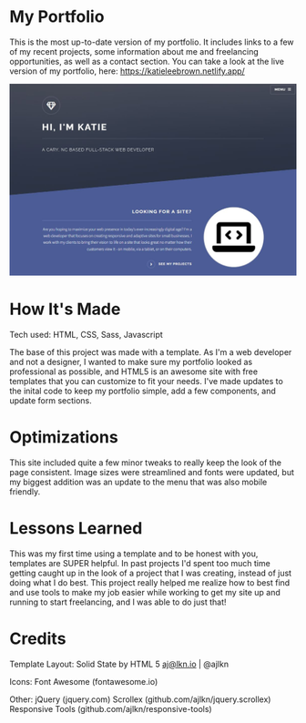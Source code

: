 # My Portfolio
This is the most up-to-date version of my portfolio. It includes links to a few of my recent projects, some information about me and freelancing opportunities, as well as a contact section. You can take a look at the live version of my portfolio, here: https://katieleebrown.netlify.app/

![Screenshot of my porfolio. Includes intro (Katie Brown, a Cary, NC Fullstack Dev) and freelance opportunities.](https://raw.githubusercontent.com/katieleebrown/portfolio-site/main/portfolio.JPG)

# How It's Made
Tech used: HTML, CSS, Sass, Javascript

The base of this project was made with a template. As I'm a web developer and not a designer, I wanted to make sure my portfolio looked as professional as possible, and HTML5 is an awesome site with free templates that you can customize to fit your needs. I've made updates to the inital code to keep my portfolio simple, add a few components, and update form sections. 

# Optimizations
This site included quite a few minor tweaks to really keep the look of the page consistent. Image sizes were streamlined and fonts were updated, but my biggest addition was an update to the menu that was also mobile friendly. 

# Lessons Learned
This was my first time using a template and to be honest with you, templates are SUPER helpful. In past projects I'd spent too much time getting caught up in the look of a project that I was creating, instead of just doing what I do best. This project really helped me realize how to best find and use tools to make my job easier while working to get my site up and running to start freelancing, and I was able to do just that!

# Credits
Template Layout:
	Solid State by HTML 5
	aj@lkn.io | @ajlkn

Icons:
	Font Awesome (fontawesome.io)

Other:
	jQuery (jquery.com)
	Scrollex (github.com/ajlkn/jquery.scrollex)
	Responsive Tools (github.com/ajlkn/responsive-tools)
